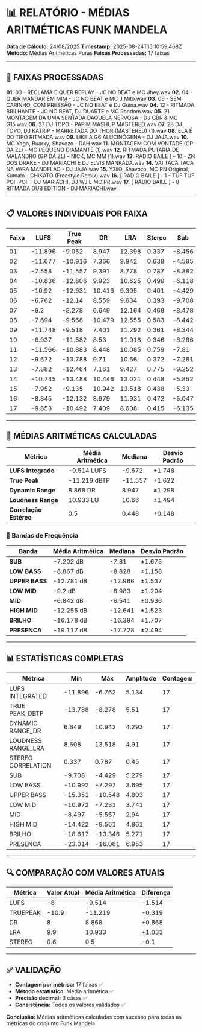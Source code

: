 # 📊 RELATÓRIO - MÉDIAS ARITMÉTICAS FUNK MANDELA

**Data de Cálculo:** 24/08/2025
**Timestamp:** 2025-08-24T15:10:59.468Z
**Método:** Médias Aritméticas Puras
**Faixas Processadas:** 17 faixas

---

## 🎵 FAIXAS PROCESSADAS

**01.** 03 - RECLAMA E QUER REPLAY - JC NO BEAT e MC Jhey.wav
**02.** 04 - QUER MANDAR EM MIM - JC NO BEAT e MC J Mito.wav
**03.** 06 - SEM CARINHO, COM PRESSÃO - JC NO BEAT e DJ Guina.wav
**04.** 12 - RITMADA BRILHANTE - JC NO BEAT, DJ DUARTE e MC Rondom.wav
**05.** 21 MONTAGEM DA UMA SENTADA DAQUELA NERVOSA - DJ GBR & MC G15.wav
**06.** 27 DJ TOPO - PAPIM MASHUP MASTERED.wav
**07.** 28 DJ TOPO, DJ KATRIP - MARRETADA DO THOR (MASTERED) (1).wav
**08.** ELA É DO TIPO RITMADA.wav
**09.** LIKE A G6 ALUCINÓGENA - DJ JAJA.wav
**10.** MC Yago, Buarky, Shavozo - DAH.wav
**11.** MONTAGEM COM VONTADE (GP DA ZL) - MC PEQUENO DIAMANTE (1).wav
**12.** RITMADA PUTARIA DE MALANDRO (GP DA ZL) - NICK, MC MM (1).wav
**13.** RÁDIO BAILE ] - 10 - ZN DOS DRAKE - DJ MARIACHI E DJ ELVIS MANKADA.wav
**14.** VAI TACA TACA NA VARA MANDELAO - DJ JAJA.wav
**15.** Y3llO, Shavozo, MC RN Original, Kumalo - CHIKATO (Freestyle Remix).wav
**16.** [ RÁDIO BAILE ] - 1 - TUF TUF POF POF - DJ MARIACHI, DJ WJ E MC PR.wav
**17.** [ RÁDIO BAILE ] - 8 - RITMADA DUB EDITION - DJ MARIACHI.wav

---

## 📋 VALORES INDIVIDUAIS POR FAIXA

| Faixa | LUFS | True Peak | DR | LRA | Stereo | Sub | Low Bass | Upper Bass | Low Mid | Mid | High Mid | Brilho | Presença |
|-------|------|-----------|----|----|--------|-----|----------|------------|---------|-----|----------|--------|---------|
| 01 | -11.896 | -9.052 | 8.947 | 12.398 | 0.337 | -8.456 | -10.992 | -10.548 | -9.309 | -7.777 | -14.422 | -15.983 | -17.069 |
| 02 | -11.677 | -10.916 | 7.366 | 9.942 | 0.638 | -4.585 | -7.969 | -13.47 | -9.771 | -6.181 | -13.555 | -13.575 | -17.714 |
| 03 | -7.558 | -11.557 | 9.391 | 8.778 | 0.787 | -8.882 | -7.711 | -11.018 | -7.231 | -7.795 | -11.108 | -16.825 | -17.728 |
| 04 | -10.836 | -12.806 | 9.923 | 10.625 | 0.499 | -6.118 | -10.063 | -14.618 | -10.972 | -8.497 | -14.187 | -17.312 | -22.766 |
| 05 | -10.92 | -12.931 | 10.416 | 9.305 | 0.401 | -4.429 | -7.434 | -11.073 | -8.781 | -6.643 | -10.7 | -17.928 | -17.471 |
| 06 | -6.762 | -12.14 | 8.559 | 9.634 | 0.393 | -9.708 | -8.989 | -14.158 | -10.89 | -5.557 | -14.151 | -13.809 | -23.014 |
| 07 | -9.2 | -8.278 | 6.649 | 12.164 | 0.468 | -8.478 | -9.435 | -13.907 | -7.832 | -5.575 | -12.863 | -18.033 | -17.104 |
| 08 | -7.694 | -9.568 | 10.479 | 12.555 | 0.583 | -8.442 | -9.363 | -11.642 | -8.959 | -8.245 | -10.462 | -18.617 | -22.379 |
| 09 | -11.748 | -9.518 | 7.401 | 11.292 | 0.361 | -8.344 | -7.344 | -14.87 | -9.366 | -6.835 | -13.447 | -18.435 | -16.896 |
| 10 | -6.937 | -11.582 | 8.53 | 11.918 | 0.346 | -8.286 | -8.828 | -14.246 | -7.969 | -5.707 | -12.607 | -16.97 | -22.136 |
| 11 | -11.566 | -10.883 | 8.448 | 10.085 | 0.759 | -7.81 | -10.408 | -12.605 | -10.825 | -5.827 | -9.561 | -13.346 | -16.061 |
| 12 | -9.672 | -13.788 | 9.71 | 10.66 | 0.372 | -7.281 | -8.571 | -15.351 | -8.797 | -7.609 | -13.268 | -16.29 | -16.572 |
| 13 | -7.882 | -12.464 | 7.161 | 9.427 | 0.775 | -9.252 | -7.297 | -11.435 | -10.607 | -7.999 | -12.659 | -15.584 | -20.975 |
| 14 | -10.745 | -13.488 | 10.446 | 13.021 | 0.448 | -5.852 | -7.595 | -10.986 | -7.702 | -6.493 | -12.244 | -14.767 | -18.349 |
| 15 | -7.952 | -9.135 | 10.942 | 13.518 | 0.438 | -5.33 | -10.572 | -13.185 | -7.848 | -6.541 | -10.431 | -16.394 | -16.205 |
| 16 | -8.845 | -12.132 | 8.979 | 11.931 | 0.472 | -5.047 | -8.76 | -11.205 | -10.566 | -6.529 | -12.641 | -13.833 | -21.099 |
| 17 | -9.853 | -10.492 | 7.409 | 8.608 | 0.415 | -6.135 | -9.407 | -12.966 | -8.983 | -6.505 | -10.034 | -17.328 | -21.455 |

---

## 🎯 MÉDIAS ARITMÉTICAS CALCULADAS

| Métrica | Média Aritmética | Mediana | Desvio Padrão |
|---------|------------------|---------|---------------|
| **LUFS Integrado** | -9.514 LUFS | -9.672 | ±1.748 |
| **True Peak** | -11.219 dBTP | -11.557 | ±1.622 |
| **Dynamic Range** | 8.868 DR | 8.947 | ±1.298 |
| **Loudness Range** | 10.933 LU | 10.66 | ±1.494 |
| **Correlação Estéreo** | 0.5 | 0.448 | ±0.148 |

### 🎵 Bandas de Frequência

| Banda | Média Aritmética | Mediana | Desvio Padrão |
|-------|------------------|---------|---------------|
| **SUB** | -7.202 dB | -7.81 | ±1.675 |
| **LOW BASS** | -8.867 dB | -8.828 | ±1.158 |
| **UPPER BASS** | -12.781 dB | -12.966 | ±1.537 |
| **LOW MID** | -9.2 dB | -8.983 | ±1.204 |
| **MID** | -6.842 dB | -6.541 | ±0.936 |
| **HIGH MID** | -12.255 dB | -12.641 | ±1.523 |
| **BRILHO** | -16.178 dB | -16.394 | ±1.707 |
| **PRESENCA** | -19.117 dB | -17.728 | ±2.494 |

---

## 📊 ESTATÍSTICAS COMPLETAS

| Métrica | Mín | Máx | Amplitude | Contagem |
|---------|-----|-----|-----------|----------|
| LUFS INTEGRATED | -11.896 | -6.762 | 5.134 | 17 |
| TRUE PEAK_DBTP | -13.788 | -8.278 | 5.51 | 17 |
| DYNAMIC RANGE_DR | 6.649 | 10.942 | 4.293 | 17 |
| LOUDNESS RANGE_LRA | 8.608 | 13.518 | 4.91 | 17 |
| STEREO CORRELATION | 0.337 | 0.787 | 0.45 | 17 |
| SUB | -9.708 | -4.429 | 5.279 | 17 |
| LOW BASS | -10.992 | -7.297 | 3.695 | 17 |
| UPPER BASS | -15.351 | -10.548 | 4.803 | 17 |
| LOW MID | -10.972 | -7.231 | 3.741 | 17 |
| MID | -8.497 | -5.557 | 2.94 | 17 |
| HIGH MID | -14.422 | -9.561 | 4.861 | 17 |
| BRILHO | -18.617 | -13.346 | 5.271 | 17 |
| PRESENCA | -23.014 | -16.061 | 6.953 | 17 |

---

## 🔍 COMPARAÇÃO COM VALORES ATUAIS

| Métrica | Valor Atual | Média Aritmética | Diferença |
|---------|-------------|------------------|----------|
| LUFS | -8 | -9.514 | -1.514 |
| TRUEPEAK | -10.9 | -11.219 | -0.319 |
| DR | 8 | 8.868 | +0.868 |
| LRA | 9.9 | 10.933 | +1.033 |
| STEREO | 0.6 | 0.5 | -0.1 |

---

## ✅ VALIDAÇÃO

- **Contagem por métrica:** 17 faixas ✅
- **Método estatístico:** Média aritmética ✅
- **Precisão decimal:** 3 casas ✅
- **Consistência:** Todos os valores validados ✅

**Conclusão:** Médias aritméticas calculadas com sucesso para todas as métricas do conjunto Funk Mandela.
